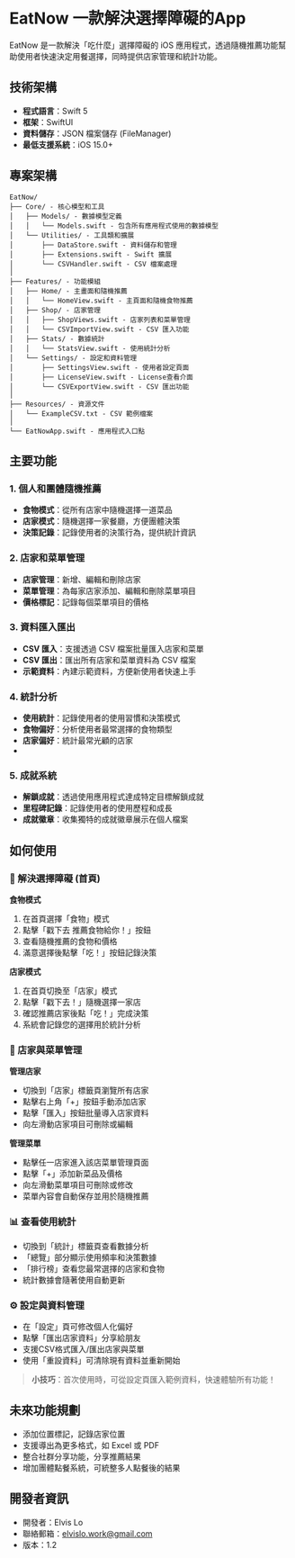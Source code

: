 # EatNow 一款解決選擇障礙的App

EatNow 是一款解決「吃什麼」選擇障礙的 iOS 應用程式，透過隨機推薦功能幫助使用者快速決定用餐選擇，同時提供店家管理和統計功能。

## 技術架構

- **程式語言**：Swift 5
- **框架**：SwiftUI
- **資料儲存**：JSON 檔案儲存 (FileManager)
- **最低支援系統**：iOS 15.0+

## 專案架構

```
EatNow/
├── Core/ - 核心模型和工具
│   ├── Models/ - 數據模型定義
│   │   └── Models.swift - 包含所有應用程式使用的數據模型
│   └── Utilities/ - 工具類和擴展
│       ├── DataStore.swift - 資料儲存和管理
│       ├── Extensions.swift - Swift 擴展
│       └── CSVHandler.swift - CSV 檔案處理
│
├── Features/ - 功能模組
│   ├── Home/ - 主畫面和隨機推薦
│   │   └── HomeView.swift - 主頁面和隨機食物推薦
│   ├── Shop/ - 店家管理
│   │   ├── ShopViews.swift - 店家列表和菜單管理
│   │   └── CSVImportView.swift - CSV 匯入功能
│   ├── Stats/ - 數據統計
│   │   └── StatsView.swift - 使用統計分析
│   └── Settings/ - 設定和資料管理
│       ├── SettingsView.swift - 使用者設定頁面
│       ├── LicenseView.swift - License查看介面
│       └── CSVExportView.swift - CSV 匯出功能
│
├── Resources/ - 資源文件
│   └── ExampleCSV.txt - CSV 範例檔案
│
└── EatNowApp.swift - 應用程式入口點
```

## 主要功能

### 1. 個人和團體隨機推薦

- **食物模式**：從所有店家中隨機選擇一道菜品
- **店家模式**：隨機選擇一家餐廳，方便團體決策
- **決策記錄**：記錄使用者的決策行為，提供統計資訊

### 2. 店家和菜單管理

- **店家管理**：新增、編輯和刪除店家
- **菜單管理**：為每家店家添加、編輯和刪除菜單項目
- **價格標記**：記錄每個菜單項目的價格

### 3. 資料匯入匯出

- **CSV 匯入**：支援透過 CSV 檔案批量匯入店家和菜單
- **CSV 匯出**：匯出所有店家和菜單資料為 CSV 檔案
- **示範資料**：內建示範資料，方便新使用者快速上手

### 4. 統計分析

- **使用統計**：記錄使用者的使用習慣和決策模式
- **食物偏好**：分析使用者最常選擇的食物類型
- **店家偏好**：統計最常光顧的店家
- 
### 5. 成就系統

- **解鎖成就**：透過使用應用程式達成特定目標解鎖成就
- **里程碑記錄**：記錄使用者的使用歷程和成長
- **成就徽章**：收集獨特的成就徽章展示在個人檔案

## 如何使用

### 🍔 解決選擇障礙 (首頁)

**食物模式**
1. 在首頁選擇「食物」模式
2. 點擊「戳下去 推薦食物給你！」按鈕
3. 查看隨機推薦的食物和價格
4. 滿意選擇後點擊「吃！」按鈕記錄決策

**店家模式**
1. 在首頁切換至「店家」模式
2. 點擊「戳下去！」隨機選擇一家店
3. 確認推薦店家後點「吃！」完成決策
4. 系統會記錄您的選擇用於統計分析

### 🏪 店家與菜單管理

**管理店家**
- 切換到「店家」標籤頁瀏覽所有店家
- 點擊右上角「+」按鈕手動添加店家
- 點擊「匯入」按鈕批量導入店家資料
- 向左滑動店家項目可刪除或編輯

**管理菜單**
- 點擊任一店家進入該店菜單管理頁面
- 點擊「+」添加新菜品及價格
- 向左滑動菜單項目可刪除或修改
- 菜單內容會自動保存並用於隨機推薦

### 📊 查看使用統計

- 切換到「統計」標籤頁查看數據分析
- 「總覽」部分顯示使用頻率和決策數據
- 「排行榜」查看您最常選擇的店家和食物
- 統計數據會隨著使用自動更新

### ⚙️ 設定與資料管理

- 在「設定」頁可修改個人化偏好
- 點擊「匯出店家資料」分享給朋友
- 支援CSV格式匯入/匯出店家與菜單
- 使用「重設資料」可清除現有資料並重新開始

> **小技巧**：首次使用時，可從設定頁匯入範例資料，快速體驗所有功能！

## 未來功能規劃

- 添加位置標記，記錄店家位置
- 支援導出為更多格式，如 Excel 或 PDF
- 整合社群分享功能，分享推薦結果
- 增加團體點餐系統，可統整多人點餐後的結果

## 開發者資訊

- 開發者：Elvis Lo
- 聯絡郵箱：elvislo.work@gmail.com
- 版本：1.2